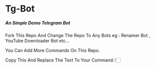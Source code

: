 # Tg-Bot

##### An Simple Demo Telegram Bot

Fork This Repo And Change The Repo To Any Bots eg : Renamer Bot , YouTube Downloader Bot etc...

You Can Add More Commands On This Repo.

Copy This And Replace The Text To Your Command.👇🏻
